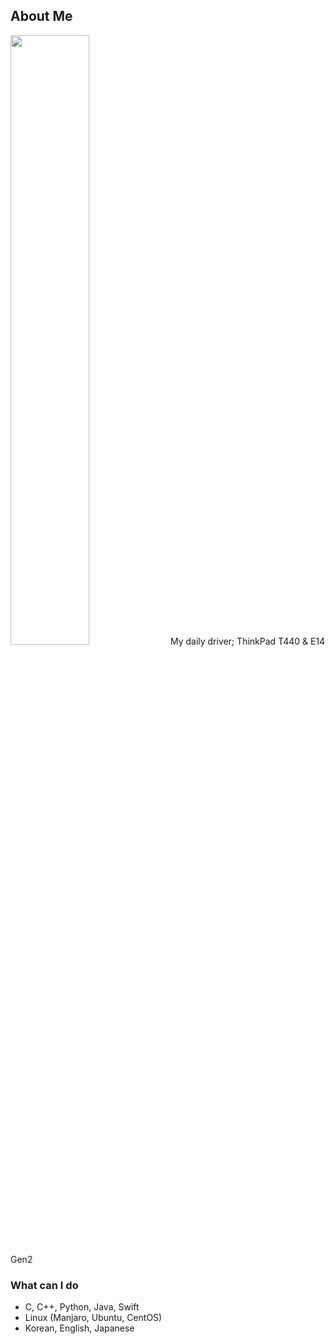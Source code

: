 ## About Me
<img src="https://user-images.githubusercontent.com/13748138/94645810-c04fdf80-0327-11eb-8ac8-bb5225c5b217.jpg" width="50%">
My daily driver; ThinkPad T440 & E14 Gen2  

### What can I do
- C, C++, Python, Java, Swift
- Linux (Manjaro, Ubuntu, CentOS)
- Korean, English, Japanese
